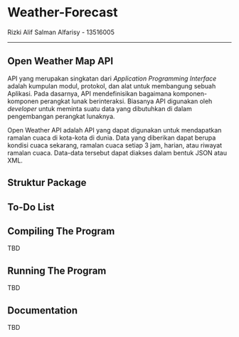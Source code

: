 # Weather-Forecast

Rizki Alif Salman Alfarisy - 13516005

-------------------------------------------------

## Open Weather Map API
API yang merupakan singkatan dari *Application Programming Interface* adalah kumpulan modul, protokol, dan alat untuk membangung sebuah Aplikasi. Pada dasarnya, API mendefinisikan bagaimana komponen-komponen perangkat lunak berinteraksi. Biasanya API digunakan oleh *developer* untuk meminta suatu data yang dibutuhkan di dalam pengembangan perangkat lunaknya.

Open Weather API adalah API yang dapat digunakan untuk mendapatkan ramalan cuaca di kota-kota di dunia. Data yang diberikan dapat berupa kondisi cuaca sekarang, ramalan cuaca setiap 3 jam, harian, atau riwayat ramalan cuaca. Data-data tersebut dapat diakses dalam bentuk JSON atau XML.

## Struktur Package

## To-Do List

## Compiling The Program
TBD

## Running The Program
TBD

## Documentation
TBD
